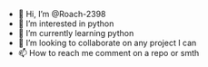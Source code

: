 - 👋 Hi, I’m @Roach-2398
- 👀 I’m interested in python
- 🌱 I’m currently learning python
- 💞️ I’m looking to collaborate on any project I can
- 📫 How to reach me comment on a repo or smth

<!---
Roach-2398/Roach-2398 is a ✨ special ✨ repository because its `README.md` (this file) appears on your GitHub profile.
You can click the Preview link to take a look at your changes.
--->
